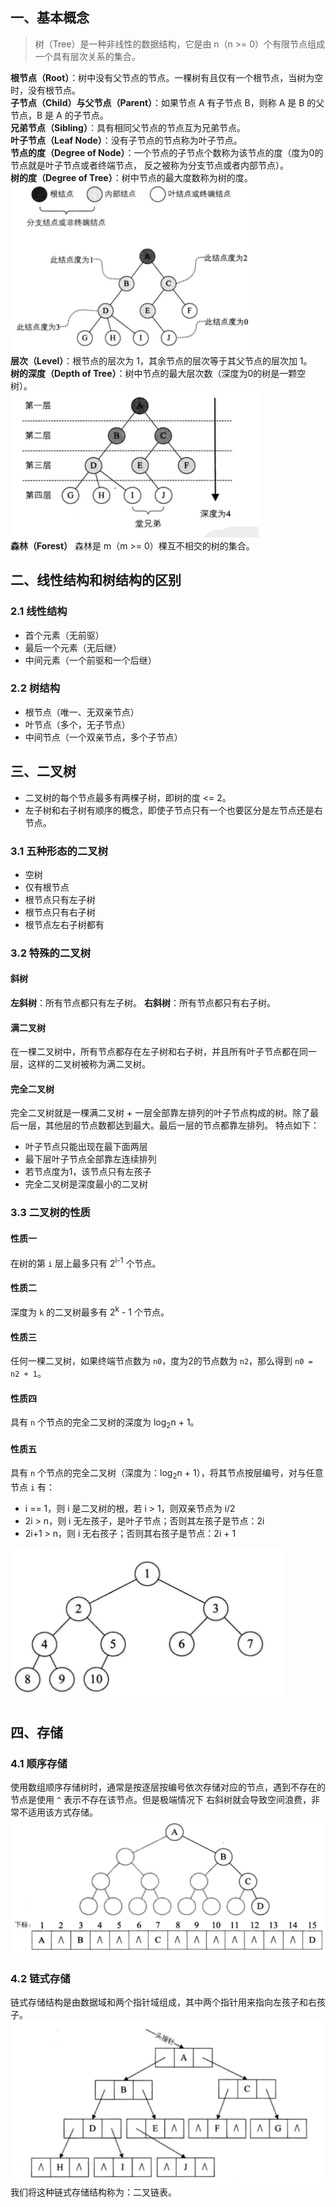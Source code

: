 ## 一、基本概念
> 树（Tree）是一种非线性的数据结构，它是由 n（n >= 0）个有限节点组成一个具有层次关系的集合。
> 
**根节点（Root）**：树中没有父节点的节点。一棵树有且仅有一个根节点，当树为空时，没有根节点。  
**子节点（Child）与父节点（Parent）**：如果节点 A 有子节点 B，则称 A 是 B 的父节点，B 是 A 的子节点。  
**兄弟节点（Sibling）**：具有相同父节点的节点互为兄弟节点。  
**叶子节点（Leaf Node）**：没有子节点的节点称为叶子节点。  
**节点的度（Degree of Node）**：一个节点的子节点个数称为该节点的度（度为0的节点就是叶子节点或者终端节点，
反之被称为分支节点或者内部节点）。  
**树的度（Degree of Tree）**：树中节点的最大度数称为树的度。  
![Tree](img.png)  
**层次（Level）**：根节点的层次为 1，其余节点的层次等于其父节点的层次加 1。  
**树的深度（Depth of Tree）**：树中节点的最大层次数（深度为0的树是一颗空树）。  
![depth](img_1.png)  
**森林（Forest）** 森林是 m（m >= 0）棵互不相交的树的集合。

## 二、线性结构和树结构的区别
### 2.1 线性结构
- 首个元素（无前驱）
- 最后一个元素（无后继）
- 中间元素（一个前驱和一个后继）

### 2.2 树结构
- 根节点（唯一、无双亲节点）
- 叶节点（多个，无子节点）
- 中间节点（一个双亲节点，多个子节点）

## 三、二叉树
- 二叉树的每个节点最多有两棵子树，即树的度 <= 2。
- 左子树和右子树有顺序的概念，即使子节点只有一个也要区分是左节点还是右节点。

### 3.1 五种形态的二叉树
- 空树
- 仅有根节点
- 根节点只有左子树
- 根节点只有右子树
- 根节点左右子树都有

### 3.2 特殊的二叉树
#### 斜树
**左斜树**：所有节点都只有左子树。
**右斜树**：所有节点都只有右子树。

#### 满二叉树
在一棵二叉树中，所有节点都存在左子树和右子树，并且所有叶子节点都在同一层，这样的二叉树被称为满二叉树。

#### 完全二叉树
完全二叉树就是一棵满二叉树 + 一层全部靠左排列的叶子节点构成的树。除了最后一层，其他层的节点数都达到最大。最后一层的节点都靠左排列。
特点如下：
- 叶子节点只能出现在最下面两层
- 最下层叶子节点全部靠左连续排列
- 若节点度为1，该节点只有左孩子
- 完全二叉树是深度最小的二叉树

### 3.3 二叉树的性质
#### 性质一
在树的第 `i` 层上最多只有 2<sup>i-1</sup> 个节点。

#### 性质二
深度为 `k` 的二叉树最多有 2<sup>k</sup> - 1 个节点。

#### 性质三
任何一棵二叉树，如果终端节点数为 `n0`，度为2的节点数为 `n2`，那么得到 `n0 = n2 + 1`。

#### 性质四
具有 `n` 个节点的完全二叉树的深度为 log<sub>2</sub>n + 1。

#### 性质五
具有 `n` 个节点的完全二叉树（深度为：log<sub>2</sub>n + 1），将其节点按层编号，对与任意节点 `i` 有：
- i == 1，则 i 是二叉树的根，若 i > 1，则双亲节点为 i/2
- 2i > n，则 i 无左孩子，是叶子节点；否则其左孩子是节点：2i
- 2i+1 > n，则 i 无右孩子；否则其右孩子是节点：2i + 1  

![img_2.png](img_2.png)  

## 四、存储
### 4.1 顺序存储
使用数组顺序存储树时，通常是按逐层按编号依次存储对应的节点，遇到不存在的节点是使用 `^` 表示不存在该节点。但是极端情况下
右斜树就会导致空间浪费，非常不适用该方式存储。  
![img_3.png](img_3.png)    

### 4.2 链式存储
链式存储结构是由数据域和两个指针域组成，其中两个指针用来指向左孩子和右孩子。  
![img_4.png](img_4.png)     
我们将这种链式存储结构称为：二叉链表。